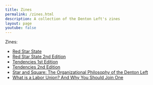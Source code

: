 ```yaml
---
title: Zines
permalink: /zines.html
description: A collection of the Denton Left's zines
layout: page
youtube: false
---
```


Zines:

- [Red Star State](/assets/zines/Red_Star_State.pdf)
- [Red Star State 2nd Edition](src\assets\zines\RED_STAR_STATE_2nd_Edition.pdf)
- [Tendencies 1st Edition](/assets/zines/Tendencies_Ver1.pdf)
- [Tendencies 2nd Edition](/assets/zines/Tendency_Ver2.pdf)
- [Star and Square: The Organizational Philosophy of the Denton Left](/assets/zines/Star_and_Square-1.pdf)
- [What is a Labor Union? And Why You Should Join One]()
